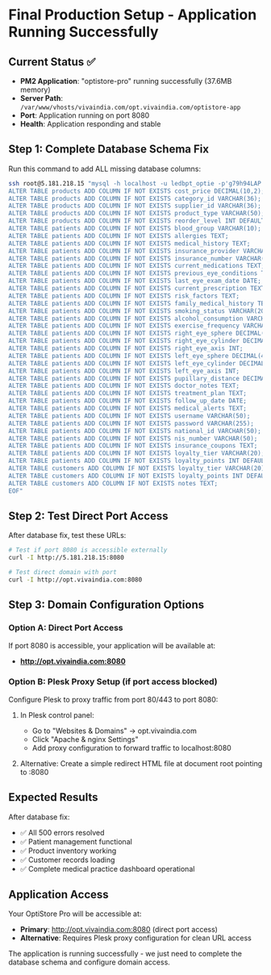 # Final Production Setup - Application Running Successfully

## Current Status ✅
- **PM2 Application**: "optistore-pro" running successfully (37.6MB memory)
- **Server Path**: `/var/www/vhosts/vivaindia.com/opt.vivaindia.com/optistore-app`
- **Port**: Application running on port 8080
- **Health**: Application responding and stable

## Step 1: Complete Database Schema Fix
Run this command to add ALL missing database columns:

```bash
ssh root@5.181.218.15 "mysql -h localhost -u ledbpt_optie -p'g79h94LAP' opticpro << 'EOF'
ALTER TABLE products ADD COLUMN IF NOT EXISTS cost_price DECIMAL(10,2);
ALTER TABLE products ADD COLUMN IF NOT EXISTS category_id VARCHAR(36);
ALTER TABLE products ADD COLUMN IF NOT EXISTS supplier_id VARCHAR(36);
ALTER TABLE products ADD COLUMN IF NOT EXISTS product_type VARCHAR(50);
ALTER TABLE products ADD COLUMN IF NOT EXISTS reorder_level INT DEFAULT 10;
ALTER TABLE patients ADD COLUMN IF NOT EXISTS blood_group VARCHAR(10);
ALTER TABLE patients ADD COLUMN IF NOT EXISTS allergies TEXT;
ALTER TABLE patients ADD COLUMN IF NOT EXISTS medical_history TEXT;
ALTER TABLE patients ADD COLUMN IF NOT EXISTS insurance_provider VARCHAR(100);
ALTER TABLE patients ADD COLUMN IF NOT EXISTS insurance_number VARCHAR(50);
ALTER TABLE patients ADD COLUMN IF NOT EXISTS current_medications TEXT;
ALTER TABLE patients ADD COLUMN IF NOT EXISTS previous_eye_conditions TEXT;
ALTER TABLE patients ADD COLUMN IF NOT EXISTS last_eye_exam_date DATE;
ALTER TABLE patients ADD COLUMN IF NOT EXISTS current_prescription TEXT;
ALTER TABLE patients ADD COLUMN IF NOT EXISTS risk_factors TEXT;
ALTER TABLE patients ADD COLUMN IF NOT EXISTS family_medical_history TEXT;
ALTER TABLE patients ADD COLUMN IF NOT EXISTS smoking_status VARCHAR(20);
ALTER TABLE patients ADD COLUMN IF NOT EXISTS alcohol_consumption VARCHAR(20);
ALTER TABLE patients ADD COLUMN IF NOT EXISTS exercise_frequency VARCHAR(20);
ALTER TABLE patients ADD COLUMN IF NOT EXISTS right_eye_sphere DECIMAL(4,2);
ALTER TABLE patients ADD COLUMN IF NOT EXISTS right_eye_cylinder DECIMAL(4,2);
ALTER TABLE patients ADD COLUMN IF NOT EXISTS right_eye_axis INT;
ALTER TABLE patients ADD COLUMN IF NOT EXISTS left_eye_sphere DECIMAL(4,2);
ALTER TABLE patients ADD COLUMN IF NOT EXISTS left_eye_cylinder DECIMAL(4,2);
ALTER TABLE patients ADD COLUMN IF NOT EXISTS left_eye_axis INT;
ALTER TABLE patients ADD COLUMN IF NOT EXISTS pupillary_distance DECIMAL(4,1);
ALTER TABLE patients ADD COLUMN IF NOT EXISTS doctor_notes TEXT;
ALTER TABLE patients ADD COLUMN IF NOT EXISTS treatment_plan TEXT;
ALTER TABLE patients ADD COLUMN IF NOT EXISTS follow_up_date DATE;
ALTER TABLE patients ADD COLUMN IF NOT EXISTS medical_alerts TEXT;
ALTER TABLE patients ADD COLUMN IF NOT EXISTS username VARCHAR(50);
ALTER TABLE patients ADD COLUMN IF NOT EXISTS password VARCHAR(255);
ALTER TABLE patients ADD COLUMN IF NOT EXISTS national_id VARCHAR(50);
ALTER TABLE patients ADD COLUMN IF NOT EXISTS nis_number VARCHAR(50);
ALTER TABLE patients ADD COLUMN IF NOT EXISTS insurance_coupons TEXT;
ALTER TABLE patients ADD COLUMN IF NOT EXISTS loyalty_tier VARCHAR(20);
ALTER TABLE patients ADD COLUMN IF NOT EXISTS loyalty_points INT DEFAULT 0;
ALTER TABLE customers ADD COLUMN IF NOT EXISTS loyalty_tier VARCHAR(20);
ALTER TABLE customers ADD COLUMN IF NOT EXISTS loyalty_points INT DEFAULT 0;
ALTER TABLE customers ADD COLUMN IF NOT EXISTS notes TEXT;
EOF"
```

## Step 2: Test Direct Port Access
After database fix, test these URLs:

```bash
# Test if port 8080 is accessible externally
curl -I http://5.181.218.15:8080

# Test direct domain with port
curl -I http://opt.vivaindia.com:8080
```

## Step 3: Domain Configuration Options

### Option A: Direct Port Access
If port 8080 is accessible, your application will be available at:
- **http://opt.vivaindia.com:8080**

### Option B: Plesk Proxy Setup (if port access blocked)
Configure Plesk to proxy traffic from port 80/443 to port 8080:

1. In Plesk control panel:
   - Go to "Websites & Domains" → opt.vivaindia.com
   - Click "Apache & nginx Settings"
   - Add proxy configuration to forward traffic to localhost:8080

2. Alternative: Create a simple redirect HTML file at document root pointing to :8080

## Expected Results
After database fix:
- ✅ All 500 errors resolved
- ✅ Patient management functional
- ✅ Product inventory working
- ✅ Customer records loading
- ✅ Complete medical practice dashboard operational

## Application Access
Your OptiStore Pro will be accessible at:
- **Primary**: http://opt.vivaindia.com:8080 (direct port access)
- **Alternative**: Requires Plesk proxy configuration for clean URL access

The application is running successfully - we just need to complete the database schema and configure domain access.